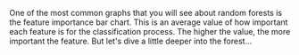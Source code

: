 <p class="text-font">
One of the most common graphs that you will see about random forests is the feature importance bar chart. This is an average value of how important each feature is for the classification process. The higher the value, the more important the feature.  
But let's dive a little deeper into the forest...
<br>